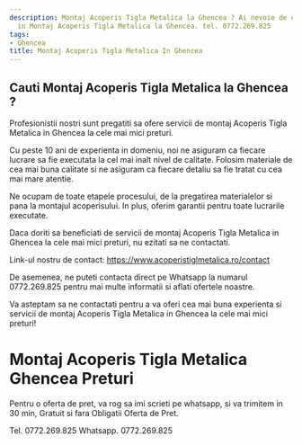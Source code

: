 ```yaml
---
description: Montaj Acoperis Tigla Metalica la Ghencea ? Ai nevoie de un profesionist
  in Montaj Acoperis Tigla Metalica la Ghencea. tel. 0772.269.825
tags:
- Ghencea
title: Montaj Acoperis Tigla Metalica In Ghencea
---
```



## Cauti Montaj Acoperis Tigla Metalica la Ghencea ?

Profesionistii nostri sunt pregatiti sa ofere servicii de montaj Acoperis Tigla Metalica in Ghencea la cele mai mici preturi. 

Cu peste 10 ani de experienta in domeniu, noi ne asiguram ca fiecare lucrare sa fie executata la cel mai inalt nivel de calitate. Folosim materiale de cea mai buna calitate si ne asiguram ca fiecare detaliu sa fie tratat cu cea mai mare atentie.

Ne ocupam de toate etapele procesului, de la pregatirea materialelor si pana la montajul acoperisului. In plus, oferim garantii pentru toate lucrarile executate.

Daca doriti sa beneficiati de servicii de montaj Acoperis Tigla Metalica in Ghencea la cele mai mici preturi, nu ezitati sa ne contactati. 

Link-ul nostru de contact: https://www.acoperistiglmetalica.ro/contact

De asemenea, ne puteti contacta direct pe Whatsapp la numarul 0772.269.825 pentru mai multe informatii si aflati ofertele noastre.

Va asteptam sa ne contactati pentru a va oferi cea mai buna experienta si servicii de montaj Acoperis Tigla Metalica in Ghencea la cele mai mici preturi!

# Montaj Acoperis Tigla Metalica Ghencea Preturi
Pentru o oferta de pret, va rog sa imi scrieti pe whatsapp, si va trimitem in 30 min, Gratuit si fara Obligatii Oferta de Pret.

Tel. 0772.269.825
Whatsapp. 0772.269.825